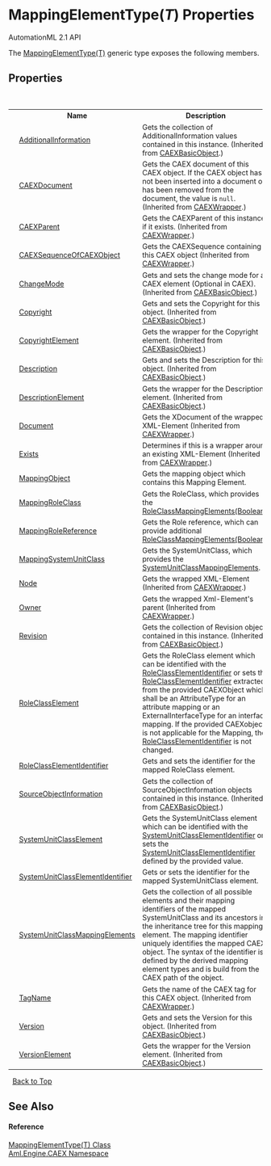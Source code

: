 # MappingElementType(*T*) Properties
AutomationML 2.1 API 

The <a href="T_Aml_Engine_CAEX_MappingElementType_1">MappingElementType(T)</a> generic type exposes the following members.


## Properties
&nbsp;<table><tr><th></th><th>Name</th><th>Description</th></tr><tr><td>![Public property](media/pubproperty.gif "Public property")</td><td><a href="P_Aml_Engine_CAEX_CAEXBasicObject_AdditionalInformation">AdditionalInformation</a></td><td>
Gets the collection of AdditionalInformation values contained in this instance.
 (Inherited from <a href="T_Aml_Engine_CAEX_CAEXBasicObject">CAEXBasicObject</a>.)</td></tr><tr><td>![Public property](media/pubproperty.gif "Public property")</td><td><a href="P_Aml_Engine_CAEX_CAEXWrapper_CAEXDocument">CAEXDocument</a></td><td>
Gets the CAEX document of this CAEX object. If the CAEX object has not been inserted into a document or has been removed from the document, the value is `null`.
 (Inherited from <a href="T_Aml_Engine_CAEX_CAEXWrapper">CAEXWrapper</a>.)</td></tr><tr><td>![Public property](media/pubproperty.gif "Public property")</td><td><a href="P_Aml_Engine_CAEX_CAEXWrapper_CAEXParent">CAEXParent</a></td><td>
Gets the CAEXParent of this instance if it exists.
 (Inherited from <a href="T_Aml_Engine_CAEX_CAEXWrapper">CAEXWrapper</a>.)</td></tr><tr><td>![Public property](media/pubproperty.gif "Public property")</td><td><a href="P_Aml_Engine_CAEX_CAEXWrapper_CAEXSequenceOfCAEXObject">CAEXSequenceOfCAEXObject</a></td><td>
Gets the CAEXSequence containing this CAEX object
 (Inherited from <a href="T_Aml_Engine_CAEX_CAEXWrapper">CAEXWrapper</a>.)</td></tr><tr><td>![Public property](media/pubproperty.gif "Public property")</td><td><a href="P_Aml_Engine_CAEX_CAEXBasicObject_ChangeMode">ChangeMode</a></td><td>
Gets and sets the change mode for a CAEX element (Optional in CAEX).
 (Inherited from <a href="T_Aml_Engine_CAEX_CAEXBasicObject">CAEXBasicObject</a>.)</td></tr><tr><td>![Public property](media/pubproperty.gif "Public property")</td><td><a href="P_Aml_Engine_CAEX_CAEXBasicObject_Copyright">Copyright</a></td><td>
Gets and sets the Copyright for this object.
 (Inherited from <a href="T_Aml_Engine_CAEX_CAEXBasicObject">CAEXBasicObject</a>.)</td></tr><tr><td>![Public property](media/pubproperty.gif "Public property")</td><td><a href="P_Aml_Engine_CAEX_CAEXBasicObject_CopyrightElement">CopyrightElement</a></td><td>
Gets the wrapper for the Copyright element.
 (Inherited from <a href="T_Aml_Engine_CAEX_CAEXBasicObject">CAEXBasicObject</a>.)</td></tr><tr><td>![Public property](media/pubproperty.gif "Public property")</td><td><a href="P_Aml_Engine_CAEX_CAEXBasicObject_Description">Description</a></td><td>
Gets and sets the Description for this object.
 (Inherited from <a href="T_Aml_Engine_CAEX_CAEXBasicObject">CAEXBasicObject</a>.)</td></tr><tr><td>![Public property](media/pubproperty.gif "Public property")</td><td><a href="P_Aml_Engine_CAEX_CAEXBasicObject_DescriptionElement">DescriptionElement</a></td><td>
Gets the wrapper for the Description element.
 (Inherited from <a href="T_Aml_Engine_CAEX_CAEXBasicObject">CAEXBasicObject</a>.)</td></tr><tr><td>![Public property](media/pubproperty.gif "Public property")</td><td><a href="P_Aml_Engine_CAEX_CAEXWrapper_Document">Document</a></td><td>
Gets the XDocument of the wrapped XML-Element
 (Inherited from <a href="T_Aml_Engine_CAEX_CAEXWrapper">CAEXWrapper</a>.)</td></tr><tr><td>![Public property](media/pubproperty.gif "Public property")</td><td><a href="P_Aml_Engine_CAEX_CAEXWrapper_Exists">Exists</a></td><td>
Determines if this is a wrapper around an existing XML-Element
 (Inherited from <a href="T_Aml_Engine_CAEX_CAEXWrapper">CAEXWrapper</a>.)</td></tr><tr><td>![Public property](media/pubproperty.gif "Public property")</td><td><a href="P_Aml_Engine_CAEX_MappingElementType_1_MappingObject">MappingObject</a></td><td>
Gets the mapping object which contains this Mapping Element.</td></tr><tr><td>![Public property](media/pubproperty.gif "Public property")</td><td><a href="P_Aml_Engine_CAEX_MappingElementType_1_MappingRoleClass">MappingRoleClass</a></td><td>
Gets the RoleClass, which provides the <a href="M_Aml_Engine_CAEX_MappingElementType_1_RoleClassMappingElements">RoleClassMappingElements(Boolean)</a>.</td></tr><tr><td>![Public property](media/pubproperty.gif "Public property")</td><td><a href="P_Aml_Engine_CAEX_MappingElementType_1_MappingRoleReference">MappingRoleReference</a></td><td>
Gets the Role reference, which can provide additional <a href="M_Aml_Engine_CAEX_MappingElementType_1_RoleClassMappingElements">RoleClassMappingElements(Boolean)</a>.</td></tr><tr><td>![Public property](media/pubproperty.gif "Public property")</td><td><a href="P_Aml_Engine_CAEX_MappingElementType_1_MappingSystemUnitClass">MappingSystemUnitClass</a></td><td>
Gets the SystemUnitClass, which provides the <a href="P_Aml_Engine_CAEX_MappingElementType_1_SystemUnitClassMappingElements">SystemUnitClassMappingElements</a>.</td></tr><tr><td>![Public property](media/pubproperty.gif "Public property")</td><td><a href="P_Aml_Engine_CAEX_CAEXWrapper_Node">Node</a></td><td>
Gets the wrapped XML-Element
 (Inherited from <a href="T_Aml_Engine_CAEX_CAEXWrapper">CAEXWrapper</a>.)</td></tr><tr><td>![Public property](media/pubproperty.gif "Public property")</td><td><a href="P_Aml_Engine_CAEX_CAEXWrapper_Owner">Owner</a></td><td>
Gets the wrapped Xml-Element's parent
 (Inherited from <a href="T_Aml_Engine_CAEX_CAEXWrapper">CAEXWrapper</a>.)</td></tr><tr><td>![Public property](media/pubproperty.gif "Public property")</td><td><a href="P_Aml_Engine_CAEX_CAEXBasicObject_Revision">Revision</a></td><td>
Gets the collection of Revision objects contained in this instance.
 (Inherited from <a href="T_Aml_Engine_CAEX_CAEXBasicObject">CAEXBasicObject</a>.)</td></tr><tr><td>![Public property](media/pubproperty.gif "Public property")</td><td><a href="P_Aml_Engine_CAEX_MappingElementType_1_RoleClassElement">RoleClassElement</a></td><td>
Gets the RoleClass element which can be identified with the <a href="P_Aml_Engine_CAEX_MappingElementType_1_RoleClassElementIdentifier">RoleClassElementIdentifier</a> or sets the <a href="P_Aml_Engine_CAEX_MappingElementType_1_RoleClassElementIdentifier">RoleClassElementIdentifier</a> extracted from the provided CAEXObject which shall be an AttributeType for an attribute mapping or an ExternalInterfaceType for an interface mapping. If the provided CAEXobject is not applicable for the Mapping, the <a href="P_Aml_Engine_CAEX_MappingElementType_1_RoleClassElementIdentifier">RoleClassElementIdentifier</a> is not changed.</td></tr><tr><td>![Public property](media/pubproperty.gif "Public property")</td><td><a href="P_Aml_Engine_CAEX_MappingElementType_1_RoleClassElementIdentifier">RoleClassElementIdentifier</a></td><td>
Gets and sets the identifier for the mapped RoleClass element.</td></tr><tr><td>![Public property](media/pubproperty.gif "Public property")</td><td><a href="P_Aml_Engine_CAEX_CAEXBasicObject_SourceObjectInformation">SourceObjectInformation</a></td><td>
Gets the collection of SourceObjectInformation objects contained in this instance.
 (Inherited from <a href="T_Aml_Engine_CAEX_CAEXBasicObject">CAEXBasicObject</a>.)</td></tr><tr><td>![Public property](media/pubproperty.gif "Public property")</td><td><a href="P_Aml_Engine_CAEX_MappingElementType_1_SystemUnitClassElement">SystemUnitClassElement</a></td><td>
Gets the SystemUnitClass element which can be identified with the <a href="P_Aml_Engine_CAEX_MappingElementType_1_SystemUnitClassElementIdentifier">SystemUnitClassElementIdentifier</a> or sets the <a href="P_Aml_Engine_CAEX_MappingElementType_1_SystemUnitClassElementIdentifier">SystemUnitClassElementIdentifier</a> defined by the provided value.</td></tr><tr><td>![Public property](media/pubproperty.gif "Public property")</td><td><a href="P_Aml_Engine_CAEX_MappingElementType_1_SystemUnitClassElementIdentifier">SystemUnitClassElementIdentifier</a></td><td>
Gets or sets the identifier for the mapped SystemUnitClass element.</td></tr><tr><td>![Public property](media/pubproperty.gif "Public property")</td><td><a href="P_Aml_Engine_CAEX_MappingElementType_1_SystemUnitClassMappingElements">SystemUnitClassMappingElements</a></td><td>
Gets the collection of all possible elements and their mapping identifiers of the mapped SystemUnitClass and its ancestors in the inheritance tree for this mapping element. The mapping identifier uniquely identifies the mapped CAEX object. The syntax of the identifier is defined by the derived mapping element types and is build from the CAEX path of the object.</td></tr><tr><td>![Public property](media/pubproperty.gif "Public property")</td><td><a href="P_Aml_Engine_CAEX_CAEXWrapper_TagName">TagName</a></td><td>
Gets the name of the CAEX tag for this CAEX object.
 (Inherited from <a href="T_Aml_Engine_CAEX_CAEXWrapper">CAEXWrapper</a>.)</td></tr><tr><td>![Public property](media/pubproperty.gif "Public property")</td><td><a href="P_Aml_Engine_CAEX_CAEXBasicObject_Version">Version</a></td><td>
Gets and sets the Version for this object.
 (Inherited from <a href="T_Aml_Engine_CAEX_CAEXBasicObject">CAEXBasicObject</a>.)</td></tr><tr><td>![Public property](media/pubproperty.gif "Public property")</td><td><a href="P_Aml_Engine_CAEX_CAEXBasicObject_VersionElement">VersionElement</a></td><td>
Gets the wrapper for the Version element.
 (Inherited from <a href="T_Aml_Engine_CAEX_CAEXBasicObject">CAEXBasicObject</a>.)</td></tr></table>&nbsp;
<a href="#mappingelementtype(*t*)-properties">Back to Top</a>

## See Also


#### Reference
<a href="T_Aml_Engine_CAEX_MappingElementType_1">MappingElementType(T) Class</a><br /><a href="N_Aml_Engine_CAEX">Aml.Engine.CAEX Namespace</a><br />
